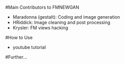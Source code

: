 #Main Contributors to FMNEWGAN
* Maradonna (gestalt): Coding and image generation
* HRiddick: Image cleaning and post processing
* Krysler: FM views hacking

#How to Use
* youtube tutorial

#Further...

